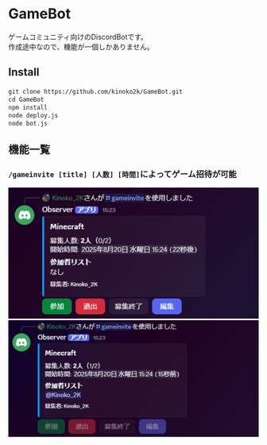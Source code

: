 # GameBot
ゲームコミュニティ向けのDiscordBotです。<br>
作成途中なので、機能が一個しかありません。

## Install
```
git clone https://github.com/kinoko2k/GameBot.git
cd GameBot
npm install
node deploy.js
node bot.js
```

## 機能一覧
### `/gameinvite [title] [人数] [時間]`によってゲーム招待が可能
![alt text](images/gm_1.png)
![alt text](images/gm_2.png)
